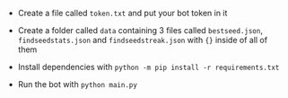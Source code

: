 - Create a file called `token.txt` and put your bot token in it

- Create a folder called `data` containing 3 files called `bestseed.json`,  `findseedstats.json` and `findseedstreak.json` with `{}` inside of all of them

- Install dependencies with `python -m pip install -r requirements.txt`

- Run the bot with `python main.py`
